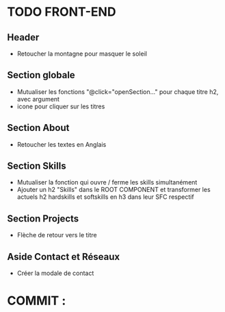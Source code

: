 # TODO FRONT-END

## Header
- Retoucher la montagne pour masquer le soleil

## Section globale
- Mutualiser les fonctions "@click="openSection..." pour chaque titre h2, avec argument
- icone pour cliquer sur les titres


## Section About
- Retoucher les textes en Anglais


## Section Skills
- Mutualiser la fonction qui ouvre / ferme les skills simultanément
- Ajouter un h2 "Skills" dans le ROOT COMPONENT et transformer les actuels h2 hardskills et softskills en h3 dans leur SFC respectif


## Section Projects
- Flèche de retour vers le titre


## Aside Contact et Réseaux
- Créer la modale de contact


# COMMIT :
